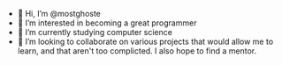 - 👋 Hi, I’m @mostghoste
- 👀 I’m interested in becoming a great programmer
- 🌱 I’m currently studying computer science
- 💞️ I’m looking to collaborate on various projects that would allow me to learn, and that aren't too complicted. I also hope to find a mentor.
